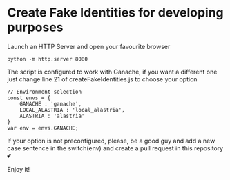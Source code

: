 # Create Fake Identities for developing purposes

Launch an HTTP Server and open your favourite browser
```
python -m http.server 8080
```
The script is configured to work with Ganache, if you want a different one just change line 21 of createFakeIdentities.js to choose your option
```
// Environment selection
const envs = {
	GANACHE : 'ganache',
	LOCAL_ALASTRIA : 'local_alastria',
	ALASTRIA : 'alastria'
}
var env = envs.GANACHE;
```
If your option is not preconfigured, please, be a good guy and add a new case sentence in the switch(env) and create a pull request in this repository :two_hearts:

Enjoy it! 
